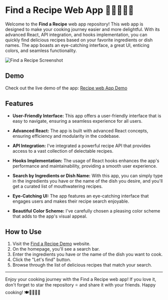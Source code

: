 # Find a Recipe Web App 👩‍🍳👨‍🍳🥗

Welcome to the **Find a Recipe** web app repository! This web app is designed to make your cooking journey easier and more delightful. With its advanced React, API integration, and hooks implementation, you can quickly find delicious recipes based on your favorite ingredients or dish names. The app boasts an eye-catching interface, a great UI, enticing colors, and seamless functionality.

![Find a Recipe Screenshot](food.png)

## Demo

Check out the live demo of the app: [Recipe web App Demo](https://legendary-sorbet-fbb290.netlify.app/)

## Features

- **User-Friendly Interface:** This app offers a user-friendly interface that is easy to navigate, ensuring a seamless experience for all users.

- **Advanced React:** The app is built with advanced React concepts, ensuring efficiency and modularity in the codebase.

- **API Integration:** I've integrated a powerful recipe API that provides access to a vast collection of delectable recipes.

- **Hooks Implementation:** The usage of React hooks enhances the app's performance and maintainability, providing a smooth user experience.

- **Search by Ingredients or Dish Name:** With this app, you can simply type in the ingredients you have or the name of the dish you desire, and you'll get a curated list of mouthwatering recipes.

- **Eye-Catching UI:** The app features an eye-catching interface that engages users and makes their recipe search enjoyable.

- **Beautiful Color Scheme:** I've carefully chosen a pleasing color scheme that adds to the app's visual appeal.


## How to Use

1. Visit the [Find a Recipe Demo](https://legendary-sorbet-fbb290.netlify.app/) website.
2. On the homepage, you'll see a search bar.
3. Enter the ingredients you have or the name of the dish you want to cook.
4. Click the "Let's find" button.
5. Browse through the list of delicious recipes that match your search.


---

Enjoy your cooking journey with the Find a Recipe web app! If you love it, don't forget to star the repository ⭐️ and share it with your friends. Happy cooking! 🍽️👩‍🍳👨‍🍳
